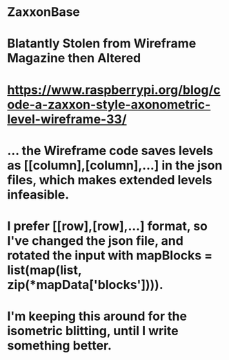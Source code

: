 # ZaxxonBase
# Blatantly Stolen from Wireframe Magazine then Altered
# https://www.raspberrypi.org/blog/code-a-zaxxon-style-axonometric-level-wireframe-33/

# ... the Wireframe code saves levels as [[column],[column],...] in the json files, which makes extended levels infeasible.
# I prefer [[row],[row],...] format, so I've changed the json file, and rotated the input with mapBlocks = list(map(list, zip(*mapData['blocks']))).

# I'm keeping this around for the isometric blitting, until I write something better.
